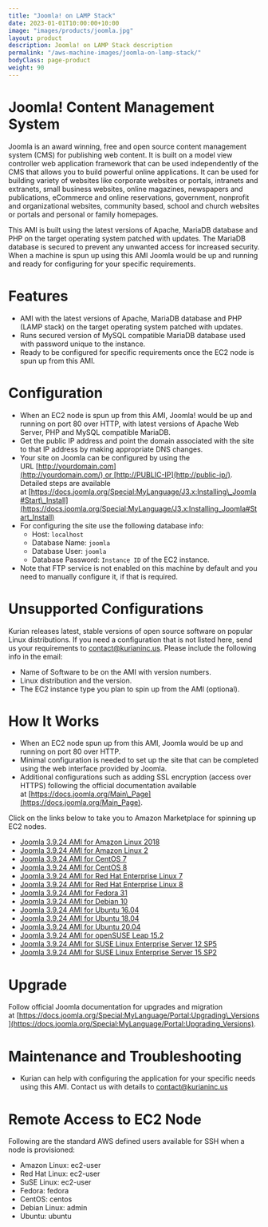 ```yaml
---
title: "Joomla! on LAMP Stack"
date: 2023-01-01T10:00:00+10:00
image: "images/products/joomla.jpg"
layout: product
description: Joomla! on LAMP Stack description
permalink: "/aws-machine-images/joomla-on-lamp-stack/"
bodyClass: page-product
weight: 90
---
```


Joomla! Content Management System
=================================

Joomla is an award winning, free and open source content management system (CMS) for publishing web content. It is built on a model view controller web application framework that can be used independently of the CMS that allows you to build powerful online applications. It can be used for building variety of websites like corporate websites or portals, intranets and extranets, small business websites, online magazines, newspapers and publications, eCommerce and online reservations, government, nonprofit and organizational websites, community based, school and church websites or portals and personal or family homepages.

This AMI is built using the latest versions of Apache, MariaDB database and PHP on the target operating system patched with updates. The MariaDB database is secured to prevent any unwanted access for increased security. When a machine is spun up using this AMI Joomla would be up and running and ready for configuring for your specific requirements.

[](https://github.com/kurianinc/ami-pub/wiki/Joomla#features)Features
=====================================================================

*   AMI with the latest versions of Apache, MariaDB database and PHP (LAMP stack) on the target operating system patched with updates.
*   Runs secured version of MySQL compatible MariaDB database used with password unique to the instance.
*   Ready to be configured for specific requirements once the EC2 node is spun up from this AMI.

[](https://github.com/kurianinc/ami-pub/wiki/Joomla#configuration)Configuration
===============================================================================

*   When an EC2 node is spun up from this AMI, Joomla! would be up and running on port 80 over HTTP, with latest versions of Apache Web Server, PHP and MySQL compatible MariaDB.
*   Get the public IP address and point the domain associated with the site to that IP address by making appropriate DNS changes.
*   Your site on Joomla can be configured by using the URL [http://yourdomain.com](http://yourdomain.com/) or [http://PUBLIC-IP](http://public-ip/). Detailed steps are available at [https://docs.joomla.org/Special:MyLanguage/J3.x:Installing\_Joomla#Start\_Install](https://docs.joomla.org/Special:MyLanguage/J3.x:Installing_Joomla#Start_Install)
*   For configuring the site use the following database info:
    *   Host: `localhost`
    *   Database Name: `joomla`
    *   Database User: `joomla`
    *   Database Password: `Instance ID` of the EC2 instance.
*   Note that FTP service is not enabled on this machine by default and you need to manually configure it, if that is required.

[](https://github.com/kurianinc/ami-pub/wiki/Joomla#unsupported-configurations)Unsupported Configurations
=========================================================================================================

Kurian releases latest, stable versions of open source software on popular Linux distributions. If you need a configuration that is not listed here, send us your requirements to [contact@kurianinc.us](mailto:contact@kurianinc.us). Please include the following info in the email:

*   Name of Software to be on the AMI with version numbers.
*   Linux distribution and the version.
*   The EC2 instance type you plan to spin up from the AMI (optional).

[](https://github.com/kurianinc/ami-pub/wiki/Joomla#how-it-works)How It Works
=============================================================================

*   When an EC2 node spun up from this AMI, Joomla would be up and running on port 80 over HTTP.
*   Minimal configuration is needed to set up the site that can be completed using the web interface provided by Joomla.
*   Additional configurations such as adding SSL encryption (access over HTTPS) following the official documentation available at [https://docs.joomla.org/Main\_Page](https://docs.joomla.org/Main_Page).

Click on the links below to take you to Amazon Marketplace for spinning up EC2 nodes.

*   [Joomla 3.9.24 AMI for Amazon Linux 2018](https://github.com/kurianinc/ami-pub/wiki/Joomla)
*   [Joomla 3.9.24 AMI for Amazon Linux 2](https://aws.amazon.com/marketplace/pp/prodview-guqn27dmha662?sr=0-1&ref_=beagle&applicationId=AWSMPContessa)
*   [Joomla 3.9.24 AMI for CentOS 7](https://aws.amazon.com/marketplace/pp/B08X9WX3VZ)
*   [Joomla 3.9.24 AMI for CentOS 8](https://aws.amazon.com/marketplace/pp/B08YK82782)
*   [Joomla 3.9.24 AMI for Red Hat Enterprise Linux 7](https://aws.amazon.com/marketplace/pp/B08XB6RPWQ)
*   [Joomla 3.9.24 AMI for Red Hat Enterprise Linux 8](https://aws.amazon.com/marketplace/pp/B08XBV24HD)
*   [Joomla 3.9.24 AMI for Fedora 31](https://github.com/kurianinc/ami-pub/wiki/Joomla)
*   [Joomla 3.9.24 AMI for Debian 10](http://aws.amazon.com/marketplace/pp/B08X4WPNGX)
*   [Joomla 3.9.24 AMI for Ubuntu 16.04](https://aws.amazon.com/marketplace/pp/B08XB1L157)
*   [Joomla 3.9.24 AMI for Ubuntu 18.04](https://aws.amazon.com/marketplace/pp/B08XBGKJV5)
*   [Joomla 3.9.24 AMI for Ubuntu 20.04](https://aws.amazon.com/marketplace/pp/B08XB61MX8)
*   [Joomla 3.9.24 AMI for openSUSE Leap 15.2](https://github.com/kurianinc/ami-pub/wiki/Joomla)
*   [Joomla 3.9.24 AMI for SUSE Linux Enterprise Server 12 SP5](https://github.com/kurianinc/ami-pub/wiki/Joomla)
*   [Joomla 3.9.24 AMI for SUSE Linux Enterprise Server 15 SP2](https://github.com/kurianinc/ami-pub/wiki/Joomla)

[](https://github.com/kurianinc/ami-pub/wiki/Joomla#upgrade)Upgrade
===================================================================

Follow official Joomla documentation for upgrades and migration at [https://docs.joomla.org/Special:MyLanguage/Portal:Upgrading\_Versions](https://docs.joomla.org/Special:MyLanguage/Portal:Upgrading_Versions).

[](https://github.com/kurianinc/ami-pub/wiki/Joomla#maintenance-and-troubleshooting)Maintenance and Troubleshooting
===================================================================================================================

*   Kurian can help with configuring the application for your specific needs using this AMI. Contact us with details to [contact@kurianinc.us](mailto:contact@kurianinc.us)

[](https://github.com/kurianinc/ami-pub/wiki/Joomla#remote-access-to-ec2-node)Remote Access to EC2 Node
=======================================================================================================

Following are the standard AWS defined users available for SSH when a node is provisioned:

*   Amazon Linux: ec2-user
*   Red Hat Linux: ec2-user
*   SuSE Linux: ec2-user
*   Fedora: fedora
*   CentOS: centos
*   Debian Linux: admin
*   Ubuntu: ubuntu
